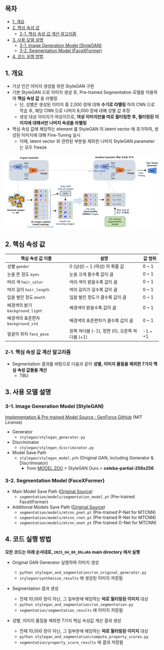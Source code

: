 ## 목차

* [1. 개요](#1-개요)
* [2. 핵심 속성 값](#2-핵심-속성-값)
  * [2-1. 핵심 속성 값 계산 알고리즘](#2-1-핵심-속성-값-계산-알고리즘)
* [3. 사용 모델 설명](#3-사용-모델-설명)
  * [3-1. Image Generation Model (StyleGAN)](#3-1-image-generation-model-stylegan)
  * [3-2. Segmentation Model (FaceXFormer)](#3-2-segmentation-model-facexformer)
* [4. 코드 실행 방법](#4-코드-실행-방법)

## 1. 개요

* 가상 인간 이미지 생성을 위한 StyleGAN 구현
* 기본 StyleGAN 으로 이미지 생성 후, Pre-trained Segmentation 모델을 이용하여 **핵심 속성 값** 을 라벨링 
  * 단, 성별은 생성된 이미지 중 2,000 장에 대해 **수기로 라벨링** 하여 CNN 으로 학습 후, 해당 CNN 으로 나머지 8,000 장에 대해 성별 값 추정
  * 생성 대상 이미지가 여성이므로, **여성 이미지만을 따로 필터링한 후, 필터링된 이미지에 대해서만 나머지 속성을 라벨링** 
* 핵심 속성 값에 해당하는 element 를 StyleGAN 의 latent vector 에 추가하여, 생성된 이미지에 대해 Fine-Tuning 실시
  * 이때, latent vector 와 관련된 부분을 제외한 나머지 StyleGAN parameter 는 모두 freeze

![image](../../images/250408_1.PNG)

## 2. 핵심 속성 값

| 핵심 속성 값 이름                     | 설명                                | 값 범위    |
|--------------------------------|-----------------------------------|---------|
| 성별 ```gender```                | 0 (남성) ~ 1 (여성) 의 확률 값            | 0 ~ 1   |
| 눈을 뜬 정도 ```eyes```             | 눈을 크게 뜰수록 값이 큼                    | 0 ~ 1   |
| 머리 색 ```hair_color```          | 머리 색이 밝을수록 값이 큼                   | 0 ~ 1   |
| 머리 길이 ```hair_length```        | 머리 길이가 길수록 값이 큼                   | 0 ~ 1   |
| 입을 벌린 정도 ```mouth```           | 입을 벌린 정도가 클수록 값이 큼                | 0 ~ 1   |
| 배경색의 밝기 ```background_light``` | 배경색이 밝을수록 값이 큼                    | 0 ~ 1   |
| 배경색의 표준편차 ```background_std``` | 배경색의 표준편차가 클수록 값이 큼               | 0 ~ 1   |
| 얼굴의 위치 ```face_pose```         | 왼쪽 쳐다봄 (-1), 정면 (0), 오른쪽 쳐다봄 (+1) | -1 ~ +1 |

### 2-1. 핵심 속성 값 계산 알고리즘

* Segmentation 결과를 바탕으로 다음과 같이 **성별, 이미지 품질을 제외한 7가지 핵심 속성 값들을 계산**
  * TBU 

## 3. 사용 모델 설명

### 3-1. Image Generation Model (StyleGAN)

[Implementation & Pre-trained Model Source : GenForce GitHub](https://github.com/genforce/genforce/tree/master) (MIT License)

* Generator
  * ```stylegan/stylegan_generator.py```
* Discriminator
  * ```stylegan/stylegan_discriminator.py```
* Model Save Path
  * ```stylegan/stylegan_model.pth``` (Original GAN, including Generator & Discriminator)
    * from [MODEL ZOO](https://github.com/genforce/genforce/blob/master/MODEL_ZOO.md) > StyleGAN Ours > **celeba-partial-256x256**

### 3-2. Segmentation Model (FaceXFormer)

* Main Model Save Path ([Original Source](https://huggingface.co/kartiknarayan/facexformer/tree/main/ckpts))
  * ```segmentation/models/segmentation_model.pt``` (Pre-trained FaceXFormer)
* Additional Models Save Path ([Original Source](https://github.com/timesler/facenet-pytorch/blob/master/data))  
  * ```segmentation/models/mtcnn_pnet.pt``` (Pre-trained P-Net for MTCNN)
  * ```segmentation/models/mtcnn_rnet.pt``` (Pre-trained R-Net for MTCNN)
  * ```segmentation/models/mtcnn_onet.pt``` (Pre-trained O-Net for MTCNN)

## 4. 코드 실행 방법

**모든 코드는 아래 순서대로, ```2025_04_08_OhLoRA``` main directory 에서 실행**

* Original GAN Generator 실행하여 이미지 생성
  * ```python stylegan_and_segmentation/run_original_generator.py```
  * ```stylegan/synthesize_results``` 에 생성된 이미지 저장됨

* Segmentation 결과 생성
  * 전체 10,000 장이 아닌, 그 일부분에 해당하는 **따로 필터링된 이미지** 대상 
  * ```python stylegan_and_segmentation/run_segmentation.py```
  * ```segmentation/segmentation_results``` 에 이미지 저장됨

* 성별, 이미지 품질을 제외한 7가지 핵심 속성값 계산 결과 생성
  * 전체 10,000 장이 아닌, 그 일부분에 해당하는 **따로 필터링된 이미지** 대상 
  * ```python stylegan_and_segmentation/compute_property_scores.py```
  * ```segmentation/property_score_results``` 에 결과 저장됨